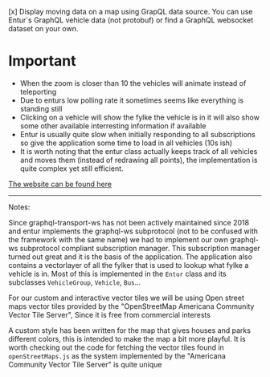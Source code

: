 [x] Display moving data on a map using GrapQL data source. You can use Entur`s GraphQL vehicle data (not protobuf) or find a GraphQL websocket dataset on your own.

# Important
- When the zoom is closer than 10 the vehicles will animate instead of teleporting
- Due to enturs low polling rate it sometimes seems like everything is standing still
- Clicking on a vehicle will show the fylke the vehicle is in it will also show some other available interresting information if available
- Entur is usually quite slow when initially responding to all subscriptions so give the application some time to load in all vehicles (10s ish)
- It is worth noting that the entur class actually keeps track of all vehicles and moves them (instead of redrawing all points), the implementation is quite complex yet still efficient.

[The website can be found here](https://kristiania-kws2100-2024.github.io/kws2100-exam-Slenderman00/)

---
Notes: 

Since graphql-transport-ws has not been actively maintained since 2018 and entur implements the graphql-ws subprotocol (not to be confused with the framework with the same name) we had to implement our own graphql-ws subprotocol compliant subscription manager. This subscription manager turned out great and it is the basis of the application.
The application also contains a vectorlayer of all the fylker that is used to lookup what fylke a vehicle is in. Most of this is implemented in the `Entur` class and its subclasses `VehicleGroup`, `Vehicle`, `Bus`...

For our custom and interactive vector tiles we will be using Open street maps vector tiles provided by the "OpenStreetMap Americana Community Vector Tile Server", Since it is free from commercial interests

A custom style has been written for the map that gives houses and parks different colors, this is intended to make the map a bit more playful. It is worth checking out the code for fetching the vector tiles found in `openStreetMaps.js` as the system implemented by the "Americana Community Vector Tile Server" is quite unique